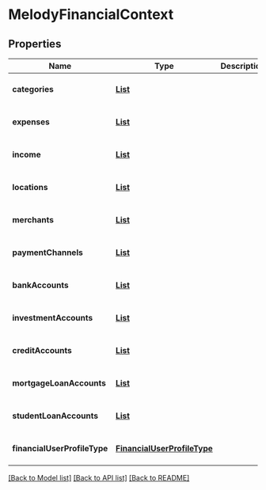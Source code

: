 # MelodyFinancialContext
## Properties

| Name | Type | Description | Notes |
|------------ | ------------- | ------------- | -------------|
| **categories** | [**List**](CategoryMetricsFinancialSubProfile.md) |  | [optional] [default to null] |
| **expenses** | [**List**](ExpenseMetricsFinancialSubProfileMetrics.md) |  | [optional] [default to null] |
| **income** | [**List**](IncomeMetricsFinancialSubProfile.md) |  | [optional] [default to null] |
| **locations** | [**List**](LocationFinancialSubProfile.md) |  | [optional] [default to null] |
| **merchants** | [**List**](MerchantMetricsFinancialSubProfile.md) |  | [optional] [default to null] |
| **paymentChannels** | [**List**](PaymentChannelMetricsFinancialSubProfile.md) |  | [optional] [default to null] |
| **bankAccounts** | [**List**](BankAccount.md) |  | [optional] [default to null] |
| **investmentAccounts** | [**List**](InvestmentAccount.md) |  | [optional] [default to null] |
| **creditAccounts** | [**List**](CreditAccount.md) |  | [optional] [default to null] |
| **mortgageLoanAccounts** | [**List**](MortgageAccount.md) |  | [optional] [default to null] |
| **studentLoanAccounts** | [**List**](StudentLoanAccount.md) |  | [optional] [default to null] |
| **financialUserProfileType** | [**FinancialUserProfileType**](FinancialUserProfileType.md) |  | [optional] [default to null] |

[[Back to Model list]](../README.md#documentation-for-models) [[Back to API list]](../README.md#documentation-for-api-endpoints) [[Back to README]](../README.md)

